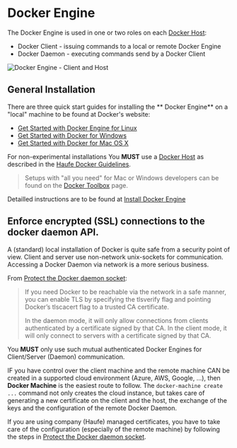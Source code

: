 # Docker Engine

The Docker Engine is used in one or two roles on each [Docker Host](DockerHost.md):

* Docker Client - issuing commands to a local or remote Docker Engine
* Docker Daemon - executing commands send by a Docker Client

![Docker Engine - Client and Host](https://docs.docker.com/engine/article-img/architecture.svg)

## General Installation

There are three quick start guides for installing the ** Docker Engine** on a "local" machine to be found at Docker's website:

- [Get Started with Docker Engine for Linux](https://docs.docker.com/linux/)
- [Get Started with Docker for Windows](https://docs.docker.com/windows/)
- [Get Started with Docker for Mac OS X](https://docs.docker.com/mac/)

For non-experimental installations You **MUST** use a [Docker Host](DockerHost.md) as described in the [Haufe Docker Guidelines](DockerHost.md).

> Setups with "all you need" for Mac or Windows developers can be found on the [Docker Toolbox](https://www.docker.com/products/docker-toolbox) page. 

Detailled instructions are to be found at [Install Docker Engine](https://docs.docker.com/engine/installation/)

## Enforce encrypted (SSL) connections to the docker daemon API.

A (standard) local installation of Docker is quite safe from a security point of view. Client and server use non-network unix-sockets for communication. Accessing a Docker Daemon via network is a more serious business.

From [Protect the Docker daemon socket](https://docs.docker.com/engine/security/https/):

> If you need Docker to be reachable via the network in a safe manner,
you can enable TLS by specifying the tlsverify flag and pointing Docker’s tlscacert flag to a trusted CA certificate.
>
> In the daemon mode, it will only allow connections from clients authenticated by a certificate signed by that CA. In the client mode, it will only connect to servers with a certificate signed by that CA.

You **MUST** only use such mutual authenticated Docker Engines for Client/Server (Daemon) communication.

IF you have control over the client machine and the remote machine CAN be created in a supported cloud environment (Azure, AWS, Google, ...), then **Docker Machine** is the easiest route to follow. The `docker-machine create ...` command not only creates the cloud instance, but takes care of generating a new certificate on the client and the host, the exchange of the keys and the configuration of the remote Docker Daemon.

If you are using company (Haufe) managed certificates, you have to take care of the configuration (especially of the remote machine) by following the steps in [Protect the Docker daemon socket](https://docs.docker.com/engine/security/https/).

